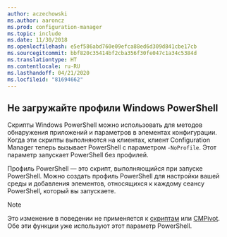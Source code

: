 ```yaml
---
author: aczechowski
ms.author: aaroncz
ms.prod: configuration-manager
ms.topic: include
ms.date: 11/30/2018
ms.openlocfilehash: e5ef586abd760e09efca88ed6d309d841cbe17cb
ms.sourcegitcommit: bbf820c35414bf2cba356f30fe047c1a34c5384d
ms.translationtype: HT
ms.contentlocale: ru-RU
ms.lasthandoff: 04/21/2020
ms.locfileid: "81694662"
---
```

## <a name="dont-load-windows-powershell-profiles"></a><a name="bkmk_noprofile"></a> Не загружайте профили Windows PowerShell
<!--1359239-->
Скрипты Windows PowerShell можно использовать для методов обнаружения приложений и параметров в элементах конфигурации. Когда эти скрипты выполняются на клиентах, клиент Configuration Manager теперь вызывает PowerShell с параметром `-NoProfile`. Этот параметр запускает PowerShell без профилей. 

Профиль PowerShell — это скрипт, выполняющийся при запуске PowerShell. Можно создать профиль PowerShell для настройки вашей среды и добавления элементов, относящихся к каждому сеансу PowerShell, который вы запускаете. 

> [!Note]  
> Это изменение в поведении не применяется к [скриптам](../../../../apps/deploy-use/create-deploy-scripts.md) или [CMPivot](../../../servers/manage/cmpivot.md). Обе эти функции уже используют этот параметр PowerShell.   

